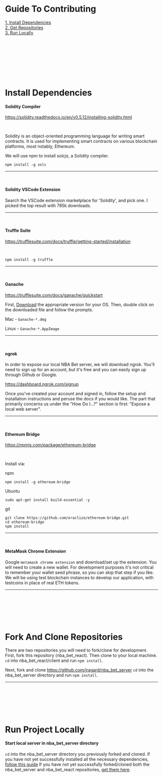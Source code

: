 # Guide To Contributing

[1. Install Dependencies](#-install-dependencies)<br>
[2. Get Repositories](#-fork-and-clone-repositories)<br>
[3. Run Locally](#-run-project-locally)

<br>
<br>
<br>
<br>
<br>
<br>
<br>

# Install Dependencies


#### Solidity Compiler

https://solidity.readthedocs.io/en/v0.5.12/installing-solidity.html

<br>

Solidity is an object-oriented programming language for writing smart contracts. It is used for implementing smart contracts on various blockchain platforms, most notably, Ethereum.

We will use npm to install *solcjs*, a Solidity compiler.

```
npm install -g solc
```
-----

<br>

#### Solidity VSCode Extension


Search the VSCode extension marketplace for 'Solidity', and pick one.  I picked the top result with 785k downloads.

-----

<br>

#### Truffle Suite

https://trufflesuite.com/docs/truffle/getting-started/installation

<br>

```
npm install -g truffle
```
-----

<br>

#### Ganache

https://trufflesuite.com/docs/ganache/quickstart

First, [Download](https://github.com/trufflesuite/ganache/releases/tag/v2.2.1-alpha.0) the appropriate version for your OS. Then, double click on the downloaded file and follow the prompts.

Mac - `Ganache-*.dmg`

Linux - `Ganache-*.AppImage`

-----

<br>

#### ngrok

In order to expose our local NBA Bet server, we will download ngrok.  You'll need to sign up for an account, but it's free and you can easily sign up through Github or Google.

https://dashboard.ngrok.com/signup

Once you've created your account and signed in, follow the setup and installation instructions and peruse the docs if you would like.  The part that primarily concerns us under the "How Do I...?" section is first: "Expose a local web server".

-----

<br>

#### Ethereum Bridge

https://npmjs.com/package/ethereum-bridge

<br>

Install via:

npm

```
npm install -g ethereum-bridge
```

Ubuntu

```
sudo apt-get install build-essential -y
```

git

```
git clone https://github.com/oraclize/ethereum-bridge.git
cd ethereum-bridge
npm install
```
-----

<br>

#### MetaMask Chrome Extension

Google `metamask chrome extension` and download/set up the extension.  You will need to create a new wallet.  For development purposes it's not critical to remember your wallet seed phrase, so you can skip that step if you like. We will be using test blockchain instances to develop our application, with testcoins in place of real ETH tokens.

-----

<br>
<br>
<br>
<br>
<br>

# Fork And Clone Repositories

There are two repositories you will need to fork/clone for development.  First, fork this repository (nba_bet_react).  Then clone to your local machine.  `cd` into nba_bet_react/client and run `npm install`.

Next, fork and clone https://github.com/jragard/nba_bet_server
`cd` into the nba_bet_server directory and run `npm install`.

-----

<br>
<br>
<br>
<br>
<br>

# Run Project Locally

#### Start local server in nba_bet_server directory

`cd` into the nba_bet_server directory you previously forked and cloned.  If you have not yet successfully installed all the necessary dependencies, [follow this guide](#-install-dependencies) If you have not yet successfully forked/cloned both the nba_bet_server and nba_bet_react repositories, [get them here](#-fork-and-clone-repositories).